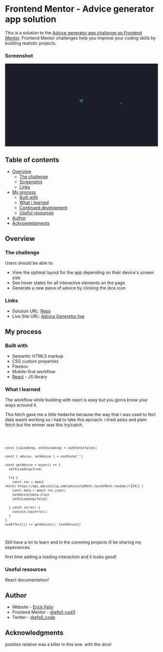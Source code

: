 # Frontend Mentor - Advice generator app solution

This is a solution to the [Advice generator app challenge on Frontend Mentor](https://www.frontendmentor.io/challenges/advice-generator-app-QdUG-13db). Frontend Mentor challenges help you improve your coding skills by building realistic projects.

### Screenshot


<div align="center"><img src="https://github.com/efs0-cod3/adviceGenerator/blob/main/src/images/advgen.gif" alt="app gif"></div>


## Table of contents

- [Overview](#overview)
  - [The challenge](#the-challenge)
  - [Screenshot](#screenshot)
  - [Links](#links)
- [My process](#my-process)
  - [Built with](#built-with)
  - [What I learned](#what-i-learned)
  - [Continued development](#continued-development)
  - [Useful resources](#useful-resources)
- [Author](#author)
- [Acknowledgments](#acknowledgments)

## Overview

### The challenge

Users should be able to:

- View the optimal layout for the app depending on their device's screen size
- See hover states for all interactive elements on the page
- Generate a new piece of advice by clicking the dice icon

### Links

- Solution URL: [Repo](https://your-solution-url.com)
- Live Site URL: [Advice Generetor live](https://efs0-cod3.github.io/adviceGenerator/)

## My process

### Built with

- Semantic HTML5 markup
- CSS custom properties
- Flexbox
- Mobile-first workflow
- [React](https://reactjs.org/) - JS library

### What I learned

The workflow while building with react is easy but you gorra know your ways arround it.

This fetch gave me a little hedache because the way that i was used to fect data wasnt working so i had to take this aproach. i tried axios and plain fetch but the winner was this try/catch.

<code>
  
    const [isLoading, setIsLoading] = useState(false);
  
    const [ advice, setAdvice ] = useState('')

    const getAdvice = async() => {
      setIsLoading(true)

      try {
        const res = await fetch(`https://api.adviceslip.com/advice/${Math.round(Math.random()*224)}`)
        const data = await res.json()
        setAdvice(data.slip)
        setIsLoading(false)

      } catch (error) {
        console.log(error);
      }
    }
    useEffect(() => getAdvice(), [setAdvice])
  
</code>

Still have a lot to learn and in the comming projects ill be sharing my experiences.

first time adding a loading interaction and it looks good!

### Useful resources

React documentation!


## Author

- Website - [Erick Felix](https://erickfelix.netlify.app/)
- Frontend Mentor - [@efs0-cod3](https://www.frontendmentor.io/profile/efs0-cod3)
- Twitter - [@efs0_code](https://twitter.com/efs0_code)

## Acknowledgments

position relative was a killer in this one. with the dice!

